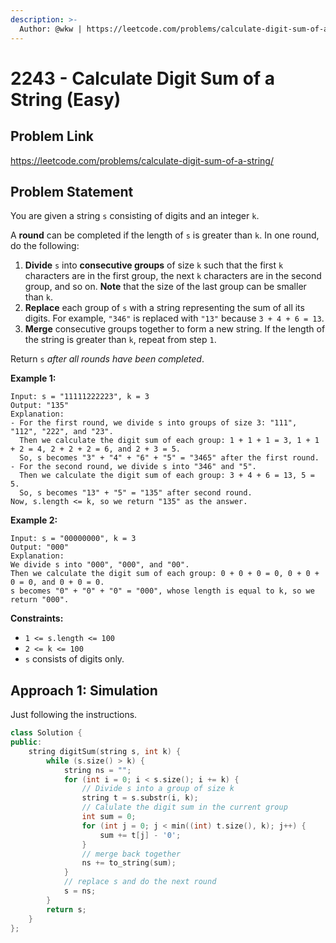 ```yaml
---
description: >-
  Author: @wkw | https://leetcode.com/problems/calculate-digit-sum-of-a-string/
---
```


# 2243 - Calculate Digit Sum of a String (Easy)

## Problem Link

https://leetcode.com/problems/calculate-digit-sum-of-a-string/

## Problem Statement

You are given a string `s` consisting of digits and an integer `k`.

A **round** can be completed if the length of `s` is greater than `k`. In one round, do the following:

1. **Divide** `s` into **consecutive groups** of size `k` such that the first `k` characters are in the first group, the next `k` characters are in the second group, and so on. **Note** that the size of the last group can be smaller than `k`.
2. **Replace** each group of `s` with a string representing the sum of all its digits. For example, `"346"` is replaced with `"13"` because `3 + 4 + 6 = 13`.
3. **Merge** consecutive groups together to form a new string. If the length of the string is greater than `k`, repeat from step `1`.

Return `s` _after all rounds have been completed_.

**Example 1:**

```
Input: s = "11111222223", k = 3
Output: "135"
Explanation:
- For the first round, we divide s into groups of size 3: "111", "112", "222", and "23".
  ​​​​​Then we calculate the digit sum of each group: 1 + 1 + 1 = 3, 1 + 1 + 2 = 4, 2 + 2 + 2 = 6, and 2 + 3 = 5.
  So, s becomes "3" + "4" + "6" + "5" = "3465" after the first round.
- For the second round, we divide s into "346" and "5".
  Then we calculate the digit sum of each group: 3 + 4 + 6 = 13, 5 = 5.
  So, s becomes "13" + "5" = "135" after second round.
Now, s.length <= k, so we return "135" as the answer.
```

**Example 2:**

```
Input: s = "00000000", k = 3
Output: "000"
Explanation:
We divide s into "000", "000", and "00".
Then we calculate the digit sum of each group: 0 + 0 + 0 = 0, 0 + 0 + 0 = 0, and 0 + 0 = 0.
s becomes "0" + "0" + "0" = "000", whose length is equal to k, so we return "000".
```

**Constraints:**

- `1 <= s.length <= 100`
- `2 <= k <= 100`
- `s` consists of digits only.

## Approach 1: Simulation

Just following the instructions.

<SolutionAuthor name="@wkw"/>

```cpp
class Solution {
public:
    string digitSum(string s, int k) {
        while (s.size() > k) {
            string ns = "";
            for (int i = 0; i < s.size(); i += k) {
                // Divide s into a group of size k
                string t = s.substr(i, k);
                // Calulate the digit sum in the current group
                int sum = 0;
                for (int j = 0; j < min((int) t.size(), k); j++) {
                    sum += t[j] - '0';
                }
                // merge back together
                ns += to_string(sum);
            }
            // replace s and do the next round
            s = ns;
        }
        return s;
    }
};
```

